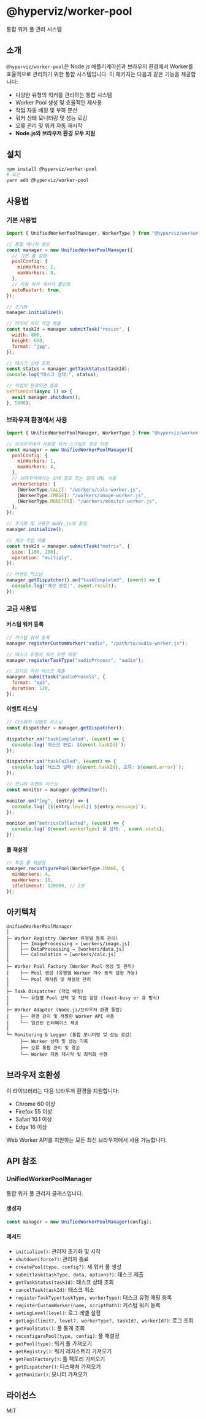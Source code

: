 # @hyperviz/worker-pool

통합 워커 풀 관리 시스템

## 소개

`@hyperviz/worker-pool`은 Node.js 애플리케이션과 브라우저 환경에서 Worker를 효율적으로 관리하기 위한 통합 시스템입니다. 이 패키지는 다음과 같은 기능을 제공합니다:

- 다양한 유형의 워커를 관리하는 통합 시스템
- Worker Pool 생성 및 효율적인 재사용
- 작업 자동 배정 및 부하 분산
- 워커 상태 모니터링 및 성능 로깅
- 오류 관리 및 워커 자동 재시작
- **Node.js와 브라우저 환경 모두 지원**

## 설치

```bash
npm install @hyperviz/worker-pool
# 또는
yarn add @hyperviz/worker-pool
```

## 사용법

### 기본 사용법

```javascript
import { UnifiedWorkerPoolManager, WorkerType } from "@hyperviz/worker-pool";

// 통합 매니저 생성
const manager = new UnifiedWorkerPoolManager({
  // 기본 풀 설정
  poolConfig: {
    minWorkers: 2,
    maxWorkers: 8,
  },
  // 자동 워커 재시작 활성화
  autoRestart: true,
});

// 초기화
manager.initialize();

// 이미지 처리 작업 제출
const taskId = manager.submitTask("resize", {
  width: 800,
  height: 600,
  format: "jpg",
});

// 태스크 상태 조회
const status = manager.getTaskStatus(taskId);
console.log("태스크 상태:", status);

// 작업이 완료되면 종료
setTimeout(async () => {
  await manager.shutdown();
}, 5000);
```

### 브라우저 환경에서 사용

```javascript
import { UnifiedWorkerPoolManager, WorkerType } from "@hyperviz/worker-pool";

// 브라우저에서 사용할 워커 스크립트 경로 지정
const manager = new UnifiedWorkerPoolManager({
  poolConfig: {
    minWorkers: 1,
    maxWorkers: 4,
  },
  // 브라우저에서는 상대 경로 또는 절대 URL 사용
  workerScripts: {
    [WorkerType.CALC]: "/workers/calc-worker.js",
    [WorkerType.IMAGE]: "/workers/image-worker.js",
    [WorkerType.MONITOR]: "/workers/monitor-worker.js",
  },
});

// 초기화 및 사용은 Node.js와 동일
manager.initialize();

// 계산 작업 제출
const taskId = manager.submitTask("matrix", {
  size: [100, 100],
  operation: "multiply",
});

// 이벤트 리스닝
manager.getDispatcher().on("taskCompleted", (event) => {
  console.log("계산 완료:", event.result);
});
```

### 고급 사용법

#### 커스텀 워커 등록

```javascript
// 커스텀 워커 등록
manager.registerCustomWorker("audio", "/path/to/audio-worker.js");

// 태스크 유형과 워커 유형 매핑
manager.registerTaskType("audioProcess", "audio");

// 오디오 처리 태스크 제출
manager.submitTask("audioProcess", {
  format: "mp3",
  duration: 120,
});
```

#### 이벤트 리스닝

```javascript
// 디스패처 이벤트 리스닝
const dispatcher = manager.getDispatcher();

dispatcher.on("taskCompleted", (event) => {
  console.log(`태스크 완료: ${event.taskId}`);
});

dispatcher.on("taskFailed", (event) => {
  console.log(`태스크 실패: ${event.taskId}, 오류: ${event.error}`);
});

// 모니터 이벤트 리스닝
const monitor = manager.getMonitor();

monitor.on("log", (entry) => {
  console.log(`[${entry.level}] ${entry.message}`);
});

monitor.on("metricsCollected", (event) => {
  console.log(`${event.workerType} 풀 상태:`, event.stats);
});
```

#### 풀 재설정

```javascript
// 특정 풀 재설정
manager.reconfigurePool(WorkerType.IMAGE, {
  minWorkers: 4,
  maxWorkers: 10,
  idleTimeout: 120000, // 2분
});
```

## 아키텍처

```
UnifiedWorkerPoolManager
│
├─ Worker Registry (Worker 유형별 등록 관리)
│    ├── ImageProcessing → [workers/image.js]
│    ├── DataProcessing → [workers/data.js]
│    └── Calculation → [workers/calc.js]
│
├─ Worker Pool Factory (Worker Pool 생성 및 관리)
│    ├── Pool 생성 (유형별 Worker 개수 동적 설정 가능)
│    └── Pool 재사용 및 재설정 관리
│
├─ Task Dispatcher (작업 배정)
│    └── 유형별 Pool 선택 및 작업 할당 (least-busy or 큐 방식)
│
├─ Worker Adapter (Node.js/브라우저 환경 통합)
│    ├── 환경 감지 및 적절한 Worker API 사용
│    └── 일관된 인터페이스 제공
│
└─ Monitoring & Logger (통합 모니터링 및 성능 로깅)
     ├── Worker 상태 및 성능 기록
     ├── 오류 통합 관리 및 경고
     └── Worker 자동 재시작 및 최적화 수행
```

## 브라우저 호환성

이 라이브러리는 다음 브라우저 환경을 지원합니다:

- Chrome 60 이상
- Firefox 55 이상
- Safari 10.1 이상
- Edge 16 이상

Web Worker API를 지원하는 모든 최신 브라우저에서 사용 가능합니다.

## API 참조

### UnifiedWorkerPoolManager

통합 워커 풀 관리자 클래스입니다.

#### 생성자

```javascript
const manager = new UnifiedWorkerPoolManager(config);
```

#### 메서드

- `initialize()`: 관리자 초기화 및 시작
- `shutdown(force?)`: 관리자 종료
- `createPool(type, config?)`: 새 워커 풀 생성
- `submitTask(taskType, data, options?)`: 태스크 제출
- `getTaskStatus(taskId)`: 태스크 상태 조회
- `cancelTask(taskId)`: 태스크 취소
- `registerTaskType(taskType, workerType)`: 태스크 유형 매핑 등록
- `registerCustomWorker(name, scriptPath)`: 커스텀 워커 등록
- `setLogLevel(level)`: 로그 레벨 설정
- `getLogs(limit?, level?, workerType?, taskId?, workerId?)`: 로그 조회
- `getPoolStats()`: 풀 통계 조회
- `reconfigurePool(type, config)`: 풀 재설정
- `getPool(type)`: 워커 풀 가져오기
- `getRegistry()`: 워커 레지스트리 가져오기
- `getPoolFactory()`: 풀 팩토리 가져오기
- `getDispatcher()`: 디스패처 가져오기
- `getMonitor()`: 모니터 가져오기

## 라이선스

MIT
